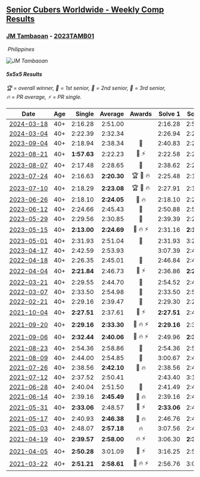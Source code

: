 <style>table {white-space: nowrap;}</style>
<link rel="stylesheet" type="text/css" href="/scw-comp/css/flags.css" />

## [Senior Cubers Worldwide - Weekly Comp Results](/scw-comp/results/)
### [JM Tambaoan](README.md) - [2023TAMB01](https://www.worldcubeassociation.org/persons/2023TAMB01?event=555)

<i class="flag flag-PH" />&nbsp;Philippines

![JM Tambaoan](1681359750.png)

#### 5x5x5 Results

<span style="white-space: nowrap;">🏆 = overall winner</span>, <span style="white-space: nowrap;">🥇 = 1st senior</span>, <span style="white-space: nowrap;">🥈 = 2nd senior</span>, <span style="white-space: nowrap;">🥉 = 3rd senior</span>, <span style="white-space: nowrap;">🔥 = PR average</span>, <span style="white-space: nowrap;">⚡ = PR single</span>.

| Date | Age | Single | Average | Awards | Solve 1 | Solve 2 | Solve 3 | Solve 4 | Solve 5 | Video |
| :--: | :--: | --: | --: | :--: | --: | --: | --: | --: | --: | :-- |
| [2024-03-18](../../results/2024-03-18/555.md) | 40+ | 2:16.28 | 2:51.00 |  | 2:16.28 | 2:58.69 | 2:52.74 | 3:03.56 | 2:41.58 | [Desktop](https://www.facebook.com/events/386186517521787/permalink/393998006740638) / [Mobile](https://m.facebook.com/events/386186517521787?view=permalink&id=393998006740638) |
| [2024-03-04](../../results/2024-03-04/555.md) | 40+ | 2:22.39 | 2:32.34 |  | 2:26.94 | 2:22.39 | 2:37.69 | 2:56.63 | 2:32.40 | [Desktop](https://www.facebook.com/events/3564311457163699/permalink/3572714049656773) / [Mobile](https://m.facebook.com/events/3564311457163699?view=permalink&id=3572714049656773) |
| [2023-09-04](../../results/2023-09-04/555.md) | 40+ | 2:18.94 | 2:38.34 | 🥉 | 2:40.83 | 2:25.68 | 2:48.50 | 2:52.17 | 2:18.94 | [Desktop](https://www.facebook.com/events/2764998176984627/permalink/2774774536006991) / [Mobile](https://m.facebook.com/events/2764998176984627?view=permalink&id=2774774536006991) |
| [2023-08-21](../../results/2023-08-21/555.md) | 40+ | **1:57.63** | 2:22.23 | 🥉 ⚡ | 2:22.58 | 2:21.87 | 2:25.01 | **1:57.63** | 2:22.24 | [Desktop](https://www.facebook.com/events/605466225085334/permalink/612179904413966) / [Mobile](https://m.facebook.com/events/605466225085334?view=permalink&id=612179904413966) |
| [2023-08-07](../../results/2023-08-07/555.md) | 40+ | 2:17.48 | 2:28.65 | 🥈 | 2:38.62 | 2:27.05 | 3:22.73 | 2:17.48 | 2:20.28 | [Desktop](https://www.facebook.com/events/310216218066087/permalink/317069590714083) / [Mobile](https://m.facebook.com/events/310216218066087?view=permalink&id=317069590714083) |
| [2023-07-24](../../results/2023-07-24/555.md) | 40+ | 2:16.63 | **2:20.30** | 🏆 🥇 🔥 | 2:25.48 | 2:17.48 | 2:57.00 | 2:17.95 | 2:16.63 | [Desktop](https://www.facebook.com/events/3448294872104342/permalink/3456262401307589) / [Mobile](https://m.facebook.com/events/3448294872104342?view=permalink&id=3456262401307589) |
| [2023-07-10](../../results/2023-07-10/555.md) | 40+ | 2:18.29 | **2:23.08** | 🏆 🥇 🔥 | 2:27.91 | 2:18.80 | 2:22.54 | 2:18.29 | 2:36.22 | [Desktop](https://www.facebook.com/events/972057793917824/permalink/978801413243462) / [Mobile](https://m.facebook.com/events/972057793917824?view=permalink&id=978801413243462) |
| [2023-06-26](../../results/2023-06-26/555.md) | 40+ | 2:18.10 | **2:24.05** | 🥈 🔥 | 2:18.10 | 2:20.43 | 2:27.27 | 2:24.46 | 2:41.12 | [Desktop](https://www.facebook.com/events/1935666300144840/permalink/1945088299202640) / [Mobile](https://m.facebook.com/events/1935666300144840?view=permalink&id=1945088299202640) |
| [2023-06-12](../../results/2023-06-12/555.md) | 40+ | 2:24.66 | 2:45.43 | 🥈 | 2:50.88 | 2:55.15 | 2:24.66 | 2:50.03 | 2:35.37 | [Desktop](https://www.facebook.com/events/575948201291091/permalink/580692900816621) / [Mobile](https://m.facebook.com/events/575948201291091?view=permalink&id=580692900816621) |
| [2023-05-29](../../results/2023-05-29/555.md) | 40+ | 2:29.56 | 2:30.85 | 🥈 | 2:39.39 | 2:29.65 | 2:31.30 | 2:29.56 | 2:31.60 | [Desktop](https://www.facebook.com/events/769039921377061/permalink/772977090983344) / [Mobile](https://m.facebook.com/events/769039921377061?view=permalink&id=772977090983344) |
| [2023-05-15](../../results/2023-05-15/555.md) | 40+ | **2:13.00** | **2:24.69** | 🥉 🔥 ⚡ | 2:31.16 | **2:13.00** | 2:24.01 | 2:25.34 | 2:24.72 | [Desktop](https://www.facebook.com/events/201773726045437/permalink/207966485426161) / [Mobile](https://m.facebook.com/events/201773726045437?view=permalink&id=207966485426161) |
| [2023-05-01](../../results/2023-05-01/555.md) | 40+ | 2:31.93 | 2:51.04 | 🥉 | 2:31.93 | 3:23.00 | 2:38.20 | DNS | DNS | [Desktop](https://www.facebook.com/events/1554845911676556/permalink/1559718191189328) / [Mobile](https://m.facebook.com/events/1554845911676556?view=permalink&id=1559718191189328) |
| [2023-04-17](../../results/2023-04-17/555.md) | 40+ | 2:42.59 | 2:53.93 |  | 3:07.39 | 2:42.59 | 2:51.80 | DNS | DNS | [Desktop](https://www.facebook.com/events/175752445390498/permalink/181847124781030) / [Mobile](https://m.facebook.com/events/175752445390498?view=permalink&id=181847124781030) |
| [2022-04-18](../../results/2022-04-18/555.md) | 40+ | 2:26.35 | 2:45.01 | 🥇 | 2:46.84 | 2:49.97 | 2:26.35 | 2:38.23 | 3:00.87 | [Desktop](https://www.facebook.com/events/651121915952604/permalink/658610278537101) / [Mobile](https://m.facebook.com/events/651121915952604?view=permalink&id=658610278537101) |
| [2022-04-04](../../results/2022-04-04/555.md) | 40+ | **2:21.84** | 2:46.73 | 🥇 ⚡ | 2:36.86 | **2:21.84** | 2:35.08 | 3:23.64 | 3:08.24 | [Desktop](https://www.facebook.com/events/405703218032158/permalink/408835377718942) / [Mobile](https://m.facebook.com/events/405703218032158?view=permalink&id=408835377718942) |
| [2022-03-21](../../results/2022-03-21/555.md) | 40+ | 2:29.55 | 2:44.70 | 🥇 | 2:54.52 | 2:47.01 | 2:29.55 | 2:50.97 | 2:36.12 | [Desktop](https://www.facebook.com/events/498666361787423/permalink/505724561081603) / [Mobile](https://m.facebook.com/events/498666361787423?view=permalink&id=505724561081603) |
| [2022-03-07](../../results/2022-03-07/555.md) | 40+ | 2:33.50 | 2:54.98 | 🥈 | 2:33.50 | 2:51.00 | 3:20.45 | DNS | DNS | [Desktop](https://www.facebook.com/events/535512814493645/permalink/540193340692259) / [Mobile](https://m.facebook.com/events/535512814493645?view=permalink&id=540193340692259) |
| [2022-02-21](../../results/2022-02-21/555.md) | 40+ | 2:29.16 | 2:39.47 | 🥇 | 2:29.30 | 2:29.16 | 2:49.76 | 2:53.56 | 2:39.36 | [Desktop](https://www.facebook.com/events/627504321814800/permalink/630419361523296) / [Mobile](https://m.facebook.com/events/627504321814800?view=permalink&id=630419361523296) |
| [2021-10-04](../../results/2021-10-04/555.md) | 40+ | **2:27.51** | 2:37.61 | 🥉 ⚡ | **2:27.51** | 2:47.81 | 2:30.16 | 2:34.87 | 3:12.32 | [Desktop](https://www.facebook.com/events/150603127207792/permalink/158357513099020) / [Mobile](https://m.facebook.com/events/150603127207792?view=permalink&id=158357513099020) |
| [2021-09-20](../../results/2021-09-20/555.md) | 40+ | **2:29.16** | **2:33.30** | 🥉 🔥 ⚡ | **2:29.16** | 2:33.26 | 2:33.89 | 2:57.59 | 2:32.75 | [Desktop](https://www.facebook.com/events/4223726381008841/permalink/4268131413235004) / [Mobile](https://m.facebook.com/events/4223726381008841?view=permalink&id=4268131413235004) |
| [2021-09-06](../../results/2021-09-06/555.md) | 40+ | **2:32.44** | **2:40.06** | 🥉 🔥 ⚡ | 2:49.96 | **2:32.44** | 2:37.78 | DNS | DNS | [Desktop](https://www.facebook.com/events/899313470960376/permalink/908070986751291) / [Mobile](https://m.facebook.com/events/899313470960376?view=permalink&id=908070986751291) |
| [2021-08-23](../../results/2021-08-23/555.md) | 40+ | 2:54.36 | 2:58.86 | 🥈 | 2:54.36 | 2:55.88 | 3:06.34 | DNS | DNS | [Desktop](https://www.facebook.com/events/1108693076205590/permalink/1117524825322415) / [Mobile](https://m.facebook.com/events/1108693076205590?view=permalink&id=1117524825322415) |
| [2021-08-09](../../results/2021-08-09/555.md) | 40+ | 2:44.00 | 2:54.85 | 🥈 | 3:00.67 | 2:44.00 | 2:59.87 | DNS | DNS | [Desktop](https://www.facebook.com/events/2863148610663733/permalink/2872619699716624) / [Mobile](https://m.facebook.com/events/2863148610663733?view=permalink&id=2872619699716624) |
| [2021-07-26](../../results/2021-07-26/555.md) | 40+ | 2:38.56 | **2:42.10** | 🥈 🔥 | 2:38.56 | 2:41.67 | 2:46.08 | DNS | DNS | [Desktop](https://www.facebook.com/events/210838191047415/permalink/220307003433867) / [Mobile](https://m.facebook.com/events/210838191047415?view=permalink&id=220307003433867) |
| [2021-07-12](../../results/2021-07-12/555.md) | 40+ | 2:37.52 | 2:50.41 |  | 2:43.40 | 3:10.32 | 2:37.52 | DNS | DNS | [Desktop](https://www.facebook.com/events/3019269651530977/permalink/3052641851527090) / [Mobile](https://m.facebook.com/events/3019269651530977?view=permalink&id=3052641851527090) |
| [2021-06-28](../../results/2021-06-28/555.md) | 40+ | 2:40.04 | 2:51.50 | 🥉 | 2:41.49 | 2:40.04 | 3:12.97 | DNS | DNS | [Desktop](https://www.facebook.com/events/248738199926629/permalink/256188685848247) / [Mobile](https://m.facebook.com/events/248738199926629?view=permalink&id=256188685848247) |
| [2021-06-14](../../results/2021-06-14/555.md) | 40+ | 2:39.16 | **2:45.49** | 🥉 🔥 | 2:39.16 | 2:47.35 | 2:49.97 | DNS | DNS | [Desktop](https://www.facebook.com/events/833966864162581/permalink/840905926802008) / [Mobile](https://m.facebook.com/events/833966864162581?view=permalink&id=840905926802008) |
| [2021-05-31](../../results/2021-05-31/555.md) | 40+ | **2:33.06** | 2:48.57 | 🥉 ⚡ | **2:33.06** | 2:46.07 | 3:06.59 | DNS | DNS | [Desktop](https://www.facebook.com/events/1677723082618127/permalink/1686635145060254) / [Mobile](https://m.facebook.com/events/1677723082618127?view=permalink&id=1686635145060254) |
| [2021-05-17](../../results/2021-05-17/555.md) | 40+ | 2:40.93 | **2:46.38** | 🥉 🔥 | 2:46.76 | 2:40.93 | 2:51.45 | DNS | DNS | [Desktop](https://www.facebook.com/events/373354890741855/permalink/379059153504762) / [Mobile](https://m.facebook.com/events/373354890741855?view=permalink&id=379059153504762) |
| [2021-05-03](../../results/2021-05-03/555.md) | 40+ | 2:48.07 | **2:57.18** | 🔥 | 3:07.56 | 2:48.07 | 2:55.90 | DNS | DNS | [Desktop](https://www.facebook.com/events/158701836186375/permalink/163774269012465) / [Mobile](https://m.facebook.com/events/158701836186375?view=permalink&id=163774269012465) |
| [2021-04-19](../../results/2021-04-19/555.md) | 40+ | **2:39.57** | **2:58.00** | 🔥 ⚡ | 3:06.30 | **2:39.57** | 3:08.13 | DNS | DNS | [Desktop](https://www.facebook.com/events/1009195762821458/permalink/1014369545637413) / [Mobile](https://m.facebook.com/events/1009195762821458?view=permalink&id=1014369545637413) |
| [2021-04-05](../../results/2021-04-05/555.md) | 40+ | **2:50.28** | 3:01.09 | 🥉 ⚡ | 3:16.25 | 2:56.75 | **2:50.28** | DNS | DNS | [Desktop](https://www.facebook.com/events/2619499895016321/permalink/2623962774570033) / [Mobile](https://m.facebook.com/events/2619499895016321?view=permalink&id=2623962774570033) |
| [2021-03-22](../../results/2021-03-22/555.md) | 40+ | **2:51.21** | **2:58.61** | 🥈 🔥 ⚡ | 2:56.76 | 3:07.85 | **2:51.21** | DNS | DNS | [Desktop](https://www.facebook.com/events/2537500386546221/permalink/2540751362887790) / [Mobile](https://m.facebook.com/events/2537500386546221?view=permalink&id=2540751362887790) |


<!-- Global site tag (gtag.js) - Google Analytics -->
<script async src="https://www.googletagmanager.com/gtag/js?id=UA-86348435-3"></script>
<script>window.dataLayer = window.dataLayer || []; function gtag() {dataLayer.push(arguments);} gtag('js', new Date()); gtag('config', 'UA-86348435-3');</script>

